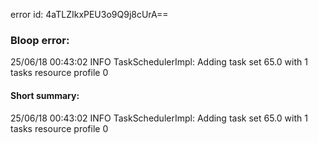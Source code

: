 error id: 4aTLZIkxPEU3o9Q9j8cUrA==
### Bloop error:

25/06/18 00:43:02 INFO TaskSchedulerImpl: Adding task set 65.0 with 1 tasks resource profile 0
#### Short summary: 

25/06/18 00:43:02 INFO TaskSchedulerImpl: Adding task set 65.0 with 1 tasks resource profile 0